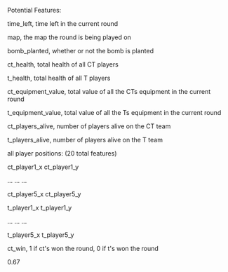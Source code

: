 Potential Features:

time_left, time left in the current round

map, the map the round is being played on

bomb_planted, whether or not the bomb is planted

ct_health, total health of all CT players

t_health, total health of all T players

ct_equipment_value, total value of all the CTs equipment in the current round

t_equipment_value, total value of all the Ts equipment in the current round

ct_players_alive, number of players alive on the CT team

t_players_alive, number of players alive on the T team

all player positions: (20 total features)

ct_player1_x
ct_player1_y

...
...
...

ct_player5_x
ct_player5_y

t_player1_x
t_player1_y

...
...
...

t_player5_x
t_player5_y

ct_win, 1 if ct's won the round, 0 if t's won the round



0.67